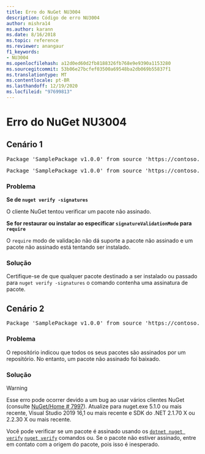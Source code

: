 ```yaml
---
title: Erro do NuGet NU3004
description: Código de erro NU3004
author: mishra14
ms.author: karann
ms.date: 8/16/2018
ms.topic: reference
ms.reviewer: anangaur
f1_keywords:
- NU3004
ms.openlocfilehash: a12d0ed60d2fb8188326fb768e9e9390a1153280
ms.sourcegitcommit: 53b06e27bcfef03500a69548ba2db069b55837f1
ms.translationtype: MT
ms.contentlocale: pt-BR
ms.lasthandoff: 12/19/2020
ms.locfileid: "97699813"
---
```

# <a name="nuget-error-nu3004"></a>Erro do NuGet NU3004

## <a name="scenario-1"></a>Cenário 1

<pre>Package 'SamplePackage v1.0.0' from source 'https://contoso.com/index.json': The package is not signed.</pre>
<pre>Package 'SamplePackage v1.0.0' from source 'https://contoso.com/index.json': signatureValidationMode is set to require, so packages are allowed only if signed by trusted signers; however, this package is unsigned.</pre>

### <a name="issue"></a>Problema

**Se de `nuget verify -signatures`**

O cliente NuGet tentou verificar um pacote não assinado.

**Se for restaurar ou instalar ao especificar `signatureValidationMode` para `require`**

O `require` modo de validação não dá suporte a pacote não assinado e um pacote não assinado está tentando ser instalado.

### <a name="solution"></a>Solução

Certifique-se de que qualquer pacote destinado a ser instalado ou passado para `nuget verify -signatures` o comando contenha uma assinatura de pacote.

## <a name="scenario-2"></a>Cenário 2

<pre>Package 'SamplePackage v1.0.0' from source 'https://contoso.com/index.json': This repository indicated that all its packages are repository signed; however, this package is unsigned.</pre>

### <a name="issue"></a>Problema

O repositório indicou que todos os seus pacotes são assinados por um repositório. No entanto, um pacote não assinado foi baixado.

### <a name="solution"></a>Solução

> [!Warning]
> Esse erro pode ocorrer devido a um bug ao usar vários clientes NuGet (consulte [NuGet/Home # 7997](https://github.com/NuGet/Home/issues/7997)). Atualize para nuget.exe 5.1.0 ou mais recente, Visual Studio 2019 16,1 ou mais recente e SDK do .NET 2.1.70 X ou 2.2.30 X ou mais recente.

Você pode verificar se um pacote é assinado usando os [`dotnet nuget verify`](/dotnet/core/tools/dotnet-nuget-verify.md) [`nuget verify`](../cli-reference/cli-ref-verify.md) comandos ou. Se o pacote não estiver assinado, entre em contato com a origem do pacote, pois isso é inesperado.
